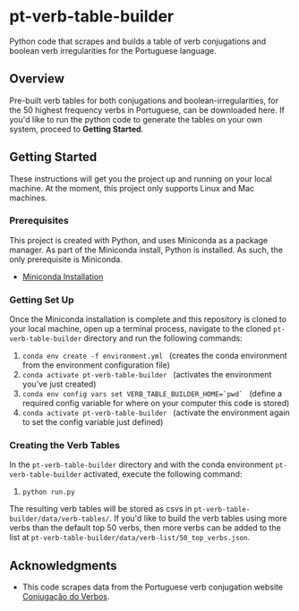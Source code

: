 # pt-verb-table-builder

Python code that scrapes and builds a table of verb conjugations and boolean verb irregularities for the Portuguese language.

## Overview

Pre-built verb tables for both conjugations and boolean-irregularities, for the 50 highest frequency verbs in Portuguese, can be downloaded here.
If you'd like to run the python code to generate the tables on your own system, proceed to **Getting Started**.

## Getting Started

These instructions will get you the project up and running on your local machine. At the moment, this project only supports Linux and Mac machines.

### Prerequisites

This project is created with Python, and uses Miniconda as a package manager. As part of the Miniconda install, Python is installed. As such, the only prerequisite is Miniconda.
- [Miniconda Installation](https://docs.conda.io/projects/conda/en/latest/user-guide/install/)

### Getting Set Up

Once the Miniconda installation is complete and this repository is cloned to your local machine, open up a terminal process, navigate to the cloned `pt-verb-table-builder` directory and run the following commands:
1. `conda env create -f environment.yml ` (creates the conda environment from the environment configuration file)
2. `conda activate pt-verb-table-builder ` (activates the environment you've just created)
3. ```conda env config vars set VERB_TABLE_BUILDER_HOME=`pwd` ``` (define a required config variable for where on your computer this code is stored)
4. `conda activate pt-verb-table-builder `  (activate the environment again to set the config variable just defined)

### Creating the Verb Tables

In the `pt-verb-table-builder` directory and with the conda environment `pt-verb-table-builder` activated, execute the following command:
1. `python run.py`

The resulting verb tables will be stored as csvs in `pt-verb-table-builder/data/verb-tables/`.
If you'd like to build the verb tables using more verbs than the default top 50 verbs, then more verbs can be added to the list at `pt-verb-table-builder/data/verb-list/50_top_verbs.json`.

## Acknowledgments

* This code scrapes data from the Portuguese verb conjugation website [Conjugação do Verbos](https://www.conjugacao.com.br/).
